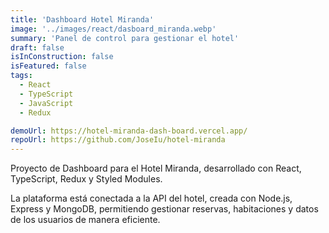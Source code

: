 ```yaml
---
title: 'Dashboard Hotel Miranda'
image: '../images/react/dasboard_miranda.webp'
summary: 'Panel de control para gestionar el hotel'
draft: false
isInConstruction: false
isFeatured: false
tags:
  - React
  - TypeScript
  - JavaScript
  - Redux

demoUrl: https://hotel-miranda-dash-board.vercel.app/
repoUrl: https://github.com/JoseIu/hotel-miranda
---
```


Proyecto de Dashboard para el Hotel Miranda, desarrollado con React, TypeScript, Redux y Styled Modules.

La plataforma está conectada a la API del hotel, creada con Node.js, Express y MongoDB, permitiendo gestionar reservas, habitaciones y datos de los usuarios de manera eficiente.
